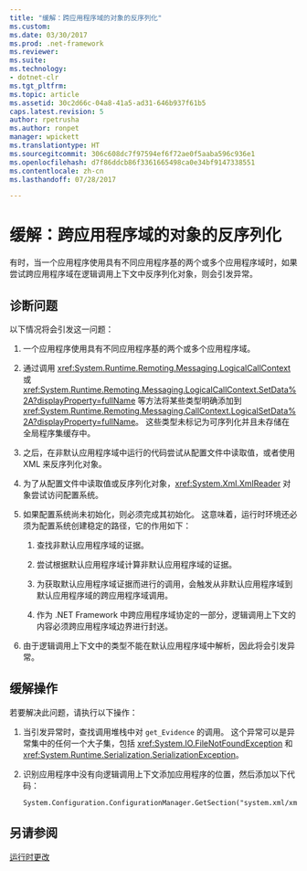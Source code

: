 ```yaml
---
title: "缓解：跨应用程序域的对象的反序列化"
ms.custom: 
ms.date: 03/30/2017
ms.prod: .net-framework
ms.reviewer: 
ms.suite: 
ms.technology:
- dotnet-clr
ms.tgt_pltfrm: 
ms.topic: article
ms.assetid: 30c2d66c-04a8-41a5-ad31-646b937f61b5
caps.latest.revision: 5
author: rpetrusha
ms.author: ronpet
manager: wpickett
ms.translationtype: HT
ms.sourcegitcommit: 306c608dc7f97594ef6f72ae0f5aaba596c936e1
ms.openlocfilehash: d7f86ddcb86f3361665498ca0e34bf9147338551
ms.contentlocale: zh-cn
ms.lasthandoff: 07/28/2017

---
```

# <a name="mitigation-deserialization-of-objects-across-app-domains"></a>缓解：跨应用程序域的对象的反序列化
有时，当一个应用程序使用具有不同应用程序基的两个或多个应用程序域时，如果尝试跨应用程序域在逻辑调用上下文中反序列化对象，则会引发异常。  
  
## <a name="diagnosing-the-issue"></a>诊断问题  
 以下情况将会引发这一问题：  
  
1.  一个应用程序使用具有不同应用程序基的两个或多个应用程序域。  
  
2.  通过调用 <xref:System.Runtime.Remoting.Messaging.LogicalCallContext> 或 <xref:System.Runtime.Remoting.Messaging.LogicalCallContext.SetData%2A?displayProperty=fullName> 等方法将某些类型明确添加到 <xref:System.Runtime.Remoting.Messaging.CallContext.LogicalSetData%2A?displayProperty=fullName>。 这些类型未标记为可序列化并且未存储在全局程序集缓存中。  
  
3.  之后，在非默认应用程序域中运行的代码尝试从配置文件中读取值，或者使用 XML 来反序列化对象。  
  
4.  为了从配置文件中读取值或反序列化对象，<xref:System.Xml.XmlReader> 对象尝试访问配置系统。  
  
5.  如果配置系统尚未初始化，则必须完成其初始化。 这意味着，运行时环境还必须为配置系统创建稳定的路径，它的作用如下：  
  
    1.  查找非默认应用程序域的证据。  
  
    2.  尝试根据默认应用程序域计算非默认应用程序域的证据。  
  
    3.  为获取默认应用程序域证据而进行的调用，会触发从非默认应用程序域到默认应用程序域的跨应用程序域调用。  
  
    4.  作为 .NET Framework 中跨应用程序域协定的一部分，逻辑调用上下文的内容必须跨应用程序域边界进行封送。  
  
6.  由于逻辑调用上下文中的类型不能在默认应用程序域中解析，因此将会引发异常。  
  
## <a name="mitigation"></a>缓解操作  
 若要解决此问题，请执行以下操作：  
  
1.  当引发异常时，查找调用堆栈中对 `get_Evidence` 的调用。 这个异常可以是异常集中的任何一个大子集，包括 <xref:System.IO.FileNotFoundException> 和 <xref:System.Runtime.Serialization.SerializationException>。  
  
2.  识别应用程序中没有向逻辑调用上下文添加应用程序的位置，然后添加以下代码：  
  
    ```  
    System.Configuration.ConfigurationManager.GetSection("system.xml/xmlReader");  
    ```  
  
## <a name="see-also"></a>另请参阅  
 [运行时更改](../../../docs/framework/migration-guide/runtime-changes-in-the-net-framework-4-5-1.md)

